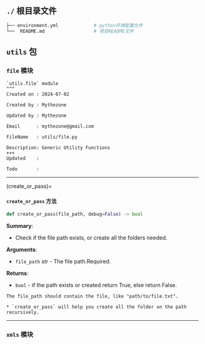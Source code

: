 
## `./` 根目录文件
```bash
├── environment.yml             # python环境配置文件
└──  README.md                  # 项目README文件
```


## `utils` 包
### `file` 模块
<a id="file"></a>
````{card} Information
`utils.file` module
^^^
Created on : 2024-07-02 

Created by : Mythezone

Updated by : Mythezone

Email      : mythezone@gmail.com

FileName   : utils/file.py

Description: Generic Utility Functions
+++
Updated    : 

Todo       :
````

---
(create_or_pass)=
#### `create_or_pass` 方法

```python
def create_or_pass(file_path, debug=False) -> bool
```

**Summary**:
* Check if the file path exists, or create all the folders needed.

**Arguments**:

- `file_path` _str_ - The file path.Required.
  

**Returns**:

- `bool` - if the path exists or created return True, else return False.



```{warning}
The file_path should contain the file, like "path/to/file.txt".
```

```{note}
* `create_or_pass` will help you create all the folder on the path recursively.
```
---

### `xmls` 模块

